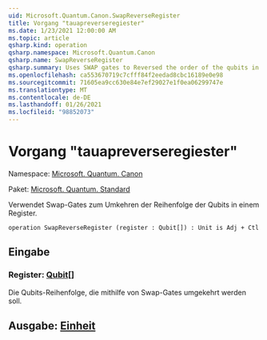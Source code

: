 ```yaml
---
uid: Microsoft.Quantum.Canon.SwapReverseRegister
title: Vorgang "tauapreverseregiester"
ms.date: 1/23/2021 12:00:00 AM
ms.topic: article
qsharp.kind: operation
qsharp.namespace: Microsoft.Quantum.Canon
qsharp.name: SwapReverseRegister
qsharp.summary: Uses SWAP gates to Reversed the order of the qubits in a register.
ms.openlocfilehash: ca553670719c7cfff84f2eedad8cbc16189e0e98
ms.sourcegitcommit: 71605ea9cc630e84e7ef29027e1f0ea06299747e
ms.translationtype: MT
ms.contentlocale: de-DE
ms.lasthandoff: 01/26/2021
ms.locfileid: "98852073"
---
```

# <a name="swapreverseregister-operation"></a>Vorgang "tauapreverseregiester"

Namespace: [Microsoft. Quantum. Canon](xref:Microsoft.Quantum.Canon)

Paket: [Microsoft. Quantum. Standard](https://nuget.org/packages/Microsoft.Quantum.Standard)


Verwendet Swap-Gates zum Umkehren der Reihenfolge der Qubits in einem Register.

```qsharp
operation SwapReverseRegister (register : Qubit[]) : Unit is Adj + Ctl
```


## <a name="input"></a>Eingabe

### <a name="register--qubit"></a>Register: [Qubit](xref:microsoft.quantum.lang-ref.qubit)[]

Die Qubits-Reihenfolge, die mithilfe von Swap-Gates umgekehrt werden soll.



## <a name="output--unit"></a>Ausgabe: [Einheit](xref:microsoft.quantum.lang-ref.unit)


